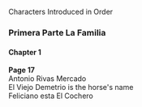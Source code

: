 
Characters Introduced in Order

### Primera Parte La Familia

#### Chapter 1

**Page 17**   
Antonio Rivas Mercado   
El Viejo Demetrio is the horse's name   
Feliciano esta El Cochero   
